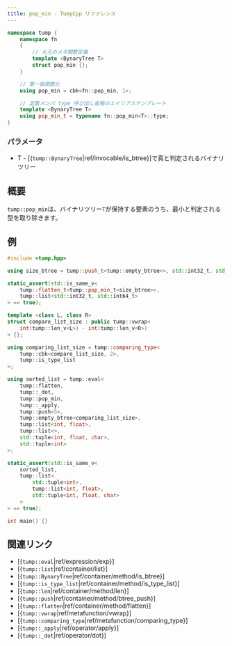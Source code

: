 ```yaml
---
title: pop_min - TumpCpp リファレンス
---
```


```cpp
namespace tump {
    namespace fn
    {
        // 大元のメタ関数定義
        template <BynaryTree T>
        struct pop_min {};
    }

    // 第一級関数化
    using pop_min = cbk<fn::pop_min, 1>;

    // 定数メンバ type 呼び出し省略のエイリアステンプレート
    template <BynaryTree T>
    using pop_min_t = typename fn::pop_min<T>::type;
}
```

### パラメータ

- T - [{`tump::BynaryTree`|ref/invocable/is_btree}]で真と判定されるバイナリツリー

## 概要

`tump::pop_min`は、バイナリツリー`T`が保持する要素のうち、最小と判定される型を取り除きます。

## 例

```cpp
#include <tump.hpp>

using size_btree = tump::push_t<tump::empty_btree<>, std::int32_t, std::uint8_t, std::int64_t>;

static_assert(std::is_same_v<
    tump::flatten_t<tump::pop_min_t<size_btree>>,
    tump::list<std::int32_t, std::int64_t>
> == true);

template <class L, class R>
struct compare_list_size : public tump::vwrap<
    int(tump::len_v<L>) - int(tump::len_v<R>)
> {};

using comparing_list_size = tump::comparing_type<
    tump::cbk<compare_list_size, 2>,
    tump::is_type_list
>;

using sorted_list = tump::eval<
    tump::flatten,
    tump::_dot,
    tump::pop_min,
    tump::_apply,
    tump::push<5>,
    tump::empty_btree<comparing_list_size>,
    tump::list<int, float>,
    tump::list<>,
    std::tuple<int, float, char>,
    std::tuple<int>
>;

static_assert(std::is_same_v<
    sorted_list,
    tump::list<
        std::tuple<int>,
        tump::list<int, float>,
        std::tuple<int, float, char>
    >
> == true);

int main() {}
```

## 関連リンク

- [{`tump::eval`|ref/expression/exp}]
- [{`tump::list`|ref/container/list}]
- [{`tump::BynaryTree`|ref/container/method/is_btree}]
- [{`tump::is_type_list`|ref/container/method/is_type_list}]
- [{`tump::len`|ref/container/method/len}]
- [{`tump::push`|ref/container/method/btree_push}]
- [{`tump::flatten`|ref/container/method/flatten}]
- [{`tump::vwrap`|ref/metafunction/vwrap}]
- [{`tump::comparing_type`|ref/metafunction/comparing_type}]
- [{`tump::_apply`|ref/operator/apply}]
- [{`tump::_dot`|ref/operator/dot}]
